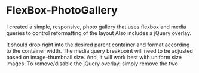 # FlexBox-PhotoGallery
I created a simple, responsive, photo gallery that uses flexbox and media queries to control reformatting of the layout Also includes a jQuery overlay.

It should drop right into the desired parent container and format according to the container width. The media query breakpoint will need to be adjusted based on image-thumbnail size. And, it will work best with uniform size images. To remove/disable the jQuery overlay, simply remove the two <script> tags at the bottom of the HTML body and delete the overlay.js file.
